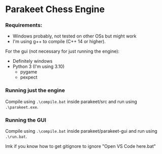 # Parakeet Chess Engine

### Requirements:
 - Windows probably, not tested on other OSs but might work
 - I'm using g++ to compile (C++ 14 or higher).

For the gui (not necessary for just running the engine):
 - Definitely windows
 - Python 3 (I'm using 3.10)
    - pygame
    - pexpect

### Running just the engine
Compile using ``.\compile.bat`` inside parakeet/src and run using ``.\parakeet.exe``.

### Running the GUI
Compile using ``.\compile.bat`` inside parakeet/parakeet-gui and run using ``.\run.bat``.



lmk if you know how to get gitignore to ignore "Open VS Code here.bat"
